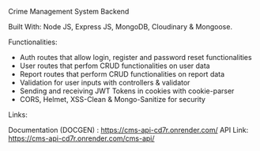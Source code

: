 Crime Management System Backend

Built With: Node JS, Express JS, MongoDB, Cloudinary & Mongoose.

Functionalities:

* Auth routes that allow login, register and password reset functionalities
* User routes that perfom CRUD functionalities on user data
* Report routes that perform CRUD functionalities on report data
* Validation for user inputs with controllers & validator
* Sending and receiving JWT Tokens in cookies with cookie-parser
* CORS, Helmet, XSS-Clean & Mongo-Sanitize for security

Links:

Documentation (DOCGEN) : https://cms-api-cd7r.onrender.com/
API Link: https://cms-api-cd7r.onrender.com/cms-api/